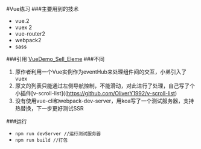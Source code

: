 #Vue练习
###主要用到的技术
* vue.2
* vuex 2
* vue-router2
* webpack2
* sass

###引用
[VueDemo_Sell_Eleme](https://github.com/SimonZhangITer/VueDemo_Sell_Eleme)
###不同

1. 原作者利用一个Vue实例作为eventHub来处理组件间的交互，小弟引入了vuex
2. 原文的列表只能通过左侧导航控制，不能滑动，对此进行了处理，自己写了个小插件[v-scroll-list]((https://github.com/OliverY1992/v-scroll-list)
3. 没有使用vue-cli和webpack-dev-server，用koa写了一个测试服务器，支持热替换，下一步更好测试SSR

###运行
* `npm run devServer //运行测试服务器`
* `npm run build //打包`